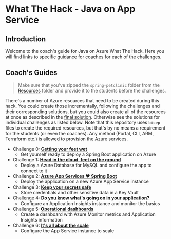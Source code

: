 # What The Hack - Java on App Service

## Introduction

Welcome to the coach's guide for Java on Azure What The Hack. Here you will find links to specific guidance for coaches for each of the challenges.

## Coach's Guides

> Make sure that you've zipped the `spring-petclinic` folder from the [Resources](../Student/Resources) folder and provide it to the students before the challenges.

There's a number of Azure resources that need to be created during this hack. You could create those incrementally, following the challenges and their corresponding solutions, but you could also create all of the resources at once as described in the [final solution](solution-all.md). Otherwise see the solutions for individual challenges as listed below. Note that this repository uses `bicep` files to create the required resources, but that's by no means a requirement for the students (or even the coaches). Any method (Portal, CLI, ARM, Terraform etc.) is allowed to provision the Azure services.

- Challenge 0: **[Getting your feet wet](solution-00.md)**
  - Get yourself ready to deploy a Spring Boot application on Azure
- Challenge 1: **[Head in the cloud, feet on the ground](solution-01.md)**
  - Deploy a Azure Database for MySQL and configure the app to connect to it
- Challenge 2: **[Azure App Services &#10084;&#65039; Spring Boot](solution-02.md)**
  - Deploy the application on a new Azure App Service instance
- Challenge 3: **[Keep your secrets safe](solution-03.md)**
  - Store credentials and other sensitive data in a Key Vault
- Challenge 4: **[Do you know what's going on in your application?](solution-04.md)**
  - Configure an Application Insights instance and monitor the basics
- Challenge 5: **[Operational dashboards](solution-05.md)**
  - Create a dashboard with Azure Monitor metrics and Application Insights information
- Challenge 6: **[It's all about the scale](solution-06.md)**
  - Configure the App Service instance to scale
